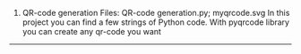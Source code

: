 1. QR-code generation
Files:
QR-code generation.py; myqrcode.svg
In this project you can find a few strings of Python code. With pyqrcode library you can create any qr-code you want
--- 